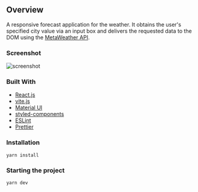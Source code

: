 ## Overview

A responsive forecast application for the weather.
It obtains the user's specified city value via an input box and delivers the requested data to the DOM using the [MetaWeather API](https://www.metaweather.com/api/).

### Screenshot

![screenshot](./src/assets/images/screenshot.gif)

### Built With

- [React.js](https://reactjs.org/)
- [vite.js](https://vitejs.dev/)
- [Material UI](https://mui.com/)
- [styled-components](https://styled-components.com/)
- [ESLint](https://eslint.org/)
- [Prettier](https://prettier.io/)

### Installation

`yarn install`

### Starting the project

`yarn dev`
